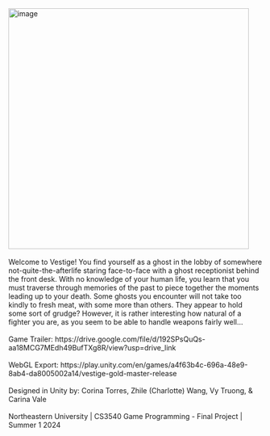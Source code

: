 <img width="477" alt="image" src="https://github.com/user-attachments/assets/75f18f09-cb53-435e-9399-306aa4c7767e" />
<br />
<br />
Welcome to Vestige! You find yourself as a ghost in the lobby of somewhere not-quite-the-afterlife staring face-to-face
with a ghost receptionist behind the front desk. With no knowledge of your human life, you learn that you must traverse 
through memories of the past to piece together the moments leading up to your death. Some ghosts you encounter will not 
take too kindly to fresh meat, with some more than others. They appear to hold some sort of grudge? However, it is 
rather interesting how natural of a fighter you are, as you seem to be able to handle weapons fairly well…
<br />
<br />
Game Trailer: https://drive.google.com/file/d/192SPsQuQs-aa18MCG7MEdh49BufTXg8R/view?usp=drive_link
<br />
<br />
WebGL Export: https://play.unity.com/en/games/a4f63b4c-696a-48e9-8ab4-da8005002a14/vestige-gold-master-release 
<br />
<br />
Designed in Unity by: Corina Torres, Zhile (Charlotte) Wang, Vy Truong, & Carina Vale
<br />
<br />
Northeastern University | CS3540 Game Programming - Final Project | Summer 1 2024
